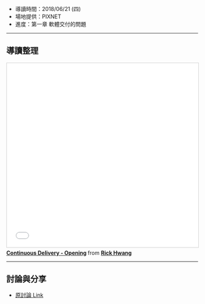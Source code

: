 
* 導讀時間：2018/06/21 (四)
* 場地提供：PIXNET
* 進度：第一章 軟體交付的問題

---
## 導讀整理

<iframe src="//www.slideshare.net/slideshow/embed_code/key/IPwugJahD68Rau" width="595" height="485" frameborder="0" marginwidth="0" marginheight="0" scrolling="no" style="border:1px solid #CCC; border-width:1px; margin-bottom:5px; max-width: 100%;" allowfullscreen> </iframe> <div style="margin-bottom:5px"> <strong> <a href="//www.slideshare.net/rickhwang/continuous-delivery-opening-102713893" title="Continuous Delivery - Opening" target="_blank">Continuous Delivery - Opening</a> </strong> from <strong><a href="https://www.slideshare.net/rickhwang" target="_blank">Rick Hwang</a></strong> </div>

---
## 討論與分享

* [原討論 Link](https://www.facebook.com/groups/sre.taiwan/permalink/1053702621462308/)
